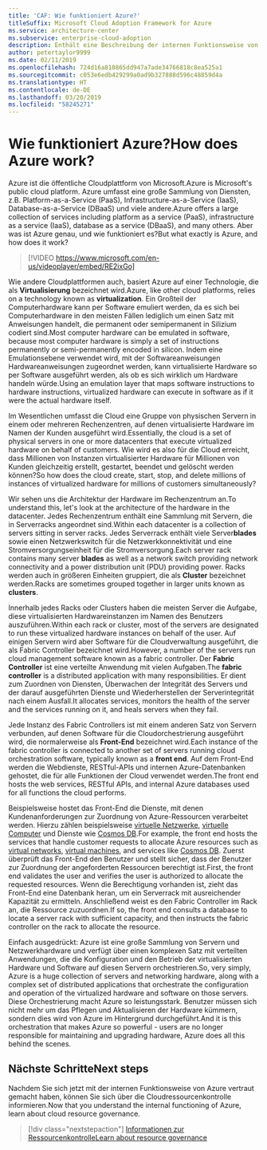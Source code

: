 ```yaml
---
title: 'CAF: Wie funktioniert Azure?'
titleSuffix: Microsoft Cloud Adoption Framework for Azure
ms.service: architecture-center
ms.subservice: enterprise-cloud-adoption
description: Enthält eine Beschreibung der internen Funktionsweise von Azure.
author: petertaylor9999
ms.date: 02/11/2019
ms.openlocfilehash: 724d16a810865dd947a7ade34766818c8ea525a1
ms.sourcegitcommit: c053e6edb429299a0ad9b327888d596c48859d4a
ms.translationtype: HT
ms.contentlocale: de-DE
ms.lasthandoff: 03/20/2019
ms.locfileid: "58245271"
---
```

<!-- markdownlint-disable MD026 -->

# <a name="how-does-azure-work"></a><span data-ttu-id="62554-103">Wie funktioniert Azure?</span><span class="sxs-lookup"><span data-stu-id="62554-103">How does Azure work?</span></span>

<span data-ttu-id="62554-104">Azure ist die öffentliche Cloudplattform von Microsoft.</span><span class="sxs-lookup"><span data-stu-id="62554-104">Azure is Microsoft's public cloud platform.</span></span> <span data-ttu-id="62554-105">Azure umfasst eine große Sammlung von Diensten, z.B. Platform-as-a-Service (PaaS), Infrastructure-as-a-Service (IaaS), Database-as-a-Service (DBaaS) und viele andere.</span><span class="sxs-lookup"><span data-stu-id="62554-105">Azure offers a large collection of services including platform as a service (PaaS), infrastructure as a service (IaaS), database as a service (DBaaS), and many others.</span></span> <span data-ttu-id="62554-106">Aber was ist Azure genau, und wie funktioniert es?</span><span class="sxs-lookup"><span data-stu-id="62554-106">But what exactly is Azure, and how does it work?</span></span>

<!-- markdownlint-disable MD034 -->

> [!VIDEO https://www.microsoft.com/en-us/videoplayer/embed/RE2ixGo]

<!-- markdownlint-enable MD034 -->

<span data-ttu-id="62554-107">Wie andere Cloudplattformen auch, basiert Azure auf einer Technologie, die als **Virtualisierung** bezeichnet wird.</span><span class="sxs-lookup"><span data-stu-id="62554-107">Azure, like other cloud platforms, relies on a technology known as **virtualization**.</span></span> <span data-ttu-id="62554-108">Ein Großteil der Computerhardware kann per Software emuliert werden, da es sich bei Computerhardware in den meisten Fällen lediglich um einen Satz mit Anweisungen handelt, die permanent oder semipermanent in Silizium codiert sind.</span><span class="sxs-lookup"><span data-stu-id="62554-108">Most computer hardware can be emulated in software, because most computer hardware is simply a set of instructions permanently or semi-permanently encoded in silicon.</span></span> <span data-ttu-id="62554-109">Indem eine Emulationsebene verwendet wird, mit der Softwareanweisungen Hardwareanweisungen zugeordnet werden, kann virtualisierte Hardware so per Software ausgeführt werden, als ob es sich wirklich um Hardware handeln würde.</span><span class="sxs-lookup"><span data-stu-id="62554-109">Using an emulation layer that maps software instructions to hardware instructions, virtualized hardware can execute in software as if it were the actual hardware itself.</span></span>

<span data-ttu-id="62554-110">Im Wesentlichen umfasst die Cloud eine Gruppe von physischen Servern in einem oder mehreren Rechenzentren, auf denen virtualisierte Hardware im Namen der Kunden ausgeführt wird.</span><span class="sxs-lookup"><span data-stu-id="62554-110">Essentially, the cloud is a set of physical servers in one or more datacenters that execute virtualized hardware on behalf of customers.</span></span> <span data-ttu-id="62554-111">Wie wird es also für die Cloud erreicht, dass Millionen von Instanzen virtualisierter Hardware für Millionen von Kunden gleichzeitig erstellt, gestartet, beendet und gelöscht werden können?</span><span class="sxs-lookup"><span data-stu-id="62554-111">So how does the cloud create, start, stop, and delete millions of instances of virtualized hardware for millions of customers simultaneously?</span></span>

<span data-ttu-id="62554-112">Wir sehen uns die Architektur der Hardware im Rechenzentrum an.</span><span class="sxs-lookup"><span data-stu-id="62554-112">To understand this, let's look at the architecture of the hardware in the datacenter.</span></span>  <span data-ttu-id="62554-113">Jedes Rechenzentrum enthält eine Sammlung mit Servern, die in Serverracks angeordnet sind.</span><span class="sxs-lookup"><span data-stu-id="62554-113">Within each datacenter is a collection of servers sitting in server racks.</span></span> <span data-ttu-id="62554-114">Jedes Serverrack enthält viele Server**blades** sowie einen Netzwerkswitch für die Netzwerkkonnektivität und eine Stromversorgungseinheit für die Stromversorgung.</span><span class="sxs-lookup"><span data-stu-id="62554-114">Each server rack contains many server **blades** as well as a network switch providing network connectivity and a power distribution unit (PDU) providing power.</span></span> <span data-ttu-id="62554-115">Racks werden auch in größeren Einheiten gruppiert, die als **Cluster** bezeichnet werden.</span><span class="sxs-lookup"><span data-stu-id="62554-115">Racks are sometimes grouped together in larger units known as **clusters**.</span></span>

<span data-ttu-id="62554-116">Innerhalb jedes Racks oder Clusters haben die meisten Server die Aufgabe, diese virtualisierten Hardwareinstanzen im Namen des Benutzers auszuführen.</span><span class="sxs-lookup"><span data-stu-id="62554-116">Within each rack or cluster, most of the servers are designated to run these virtualized hardware instances on behalf of the user.</span></span> <span data-ttu-id="62554-117">Auf einigen Servern wird aber Software für die Cloudverwaltung ausgeführt, die als Fabric Controller bezeichnet wird.</span><span class="sxs-lookup"><span data-stu-id="62554-117">However, a number of the servers run cloud management software known as a fabric controller.</span></span> <span data-ttu-id="62554-118">Der **Fabric Controller** ist eine verteilte Anwendung mit vielen Aufgaben.</span><span class="sxs-lookup"><span data-stu-id="62554-118">The **fabric controller** is a distributed application with many responsibilities.</span></span> <span data-ttu-id="62554-119">Er dient zum Zuordnen von Diensten, Überwachen der Integrität des Servers und der darauf ausgeführten Dienste und Wiederherstellen der Serverintegrität nach einem Ausfall.</span><span class="sxs-lookup"><span data-stu-id="62554-119">It allocates services, monitors the health of the server and the services running on it, and heals servers when they fail.</span></span>

<span data-ttu-id="62554-120">Jede Instanz des Fabric Controllers ist mit einem anderen Satz von Servern verbunden, auf denen Software für die Cloudorchestrierung ausgeführt wird, die normalerweise als **Front-End** bezeichnet wird.</span><span class="sxs-lookup"><span data-stu-id="62554-120">Each instance of the fabric controller is connected to another set of servers running cloud orchestration software, typically known as a **front end**.</span></span> <span data-ttu-id="62554-121">Auf dem Front-End werden die Webdienste, RESTful-APIs und internen Azure-Datenbanken gehostet, die für alle Funktionen der Cloud verwendet werden.</span><span class="sxs-lookup"><span data-stu-id="62554-121">The front end hosts the web services, RESTful APIs, and internal Azure databases used for all functions the cloud performs.</span></span>

<span data-ttu-id="62554-122">Beispielsweise hostet das Front-End die Dienste, mit denen Kundenanforderungen zur Zuordnung von Azure-Ressourcen verarbeitet werden. Hierzu zählen beispielsweise [virtuelle Netzwerke][vnet], [virtuelle Computer][vms] und Dienste wie [Cosmos DB][cosmosdb].</span><span class="sxs-lookup"><span data-stu-id="62554-122">For example, the front end hosts the services that handle customer requests to allocate Azure resources such as [virtual networks][vnet], [virtual machines][vms], and services like [Cosmos DB][cosmosdb].</span></span> <span data-ttu-id="62554-123">Zuerst überprüft das Front-End den Benutzer und stellt sicher, dass der Benutzer zur Zuordnung der angeforderten Ressourcen berechtigt ist.</span><span class="sxs-lookup"><span data-stu-id="62554-123">First, the front end validates the user and verifies the user is authorized to allocate the requested resources.</span></span> <span data-ttu-id="62554-124">Wenn die Berechtigung vorhanden ist, zieht das Front-End eine Datenbank heran, um ein Serverrack mit ausreichender Kapazität zu ermitteln. Anschließend weist es den Fabric Controller im Rack an, die Ressource zuzuordnen.</span><span class="sxs-lookup"><span data-stu-id="62554-124">If so, the front end consults a database to locate a server rack with sufficient capacity, and then instructs the fabric controller on the rack to allocate the resource.</span></span>

<span data-ttu-id="62554-125">Einfach ausgedrückt: Azure ist eine große Sammlung von Servern und Netzwerkhardware und verfügt über einen komplexen Satz mit verteilten Anwendungen, die die Konfiguration und den Betrieb der virtualisierten Hardware und Software auf diesen Servern orchestrieren.</span><span class="sxs-lookup"><span data-stu-id="62554-125">So, very simply, Azure is a huge collection of servers and networking hardware, along with a complex set of distributed applications that orchestrate the configuration and operation of the virtualized hardware and software on those servers.</span></span> <span data-ttu-id="62554-126">Diese Orchestrierung macht Azure so leistungsstark. Benutzer müssen sich nicht mehr um das Pflegen und Aktualisieren der Hardware kümmern, sondern dies wird von Azure im Hintergrund durchgeführt.</span><span class="sxs-lookup"><span data-stu-id="62554-126">And it is this orchestration that makes Azure so powerful - users are no longer responsible for maintaining and upgrading hardware, Azure does all this behind the scenes.</span></span>

## <a name="next-steps"></a><span data-ttu-id="62554-127">Nächste Schritte</span><span class="sxs-lookup"><span data-stu-id="62554-127">Next steps</span></span>

<span data-ttu-id="62554-128">Nachdem Sie sich jetzt mit der internen Funktionsweise von Azure vertraut gemacht haben, können Sie sich über die Cloudressourcenkontrolle informieren.</span><span class="sxs-lookup"><span data-stu-id="62554-128">Now that you understand the internal functioning of Azure, learn about cloud resource governance.</span></span>

> [!div class="nextstepaction"]
> [<span data-ttu-id="62554-129">Informationen zur Ressourcenkontrolle</span><span class="sxs-lookup"><span data-stu-id="62554-129">Learn about resource governance</span></span>](what-is-governance.md)

<!-- Links -->

[cosmosdb]: /azure/cosmos-db/introduction
[docs-add-users-to-aad]: /azure/active-directory/add-users-azure-active-directory?toc=/azure/architecture/cloud-adoption-guide/toc.json
[vms]: /azure/virtual-machines/
[vnet]: /azure/virtual-network/virtual-networks-overview
